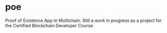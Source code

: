 # poe
Proof of Existence App in Multichain.
Still a work in progress as a project for the Certified Blockchain Developer Course
